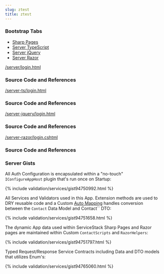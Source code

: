 ```yaml
---
slug: ztest
title: ztest
---
```


### Bootstrap Tabs

<ul class="nav nav-pills mb-3" id="pills-tab" role="tablist">
  <li class="nav-item">
    <a class="nav-link active" id="pills-server-sharp-tab" data-toggle="pill" href="#pills-server-sharp" role="tab" aria-controls="pills-server-sharp" aria-selected="true">
        Sharp Pages
    </a>
  </li>
  <li class="nav-item">
    <a class="nav-link" id="pills-server-ts-tab" data-toggle="pill" href="#pills-server-ts" role="tab" aria-controls="pills-server-ts" aria-selected="false">
        Server TypeScript
    </a>
  </li>
  <li class="nav-item">
    <a class="nav-link" id="pills-server-jquery-tab" data-toggle="pill" href="#pills-server-jquery" role="tab" aria-controls="pills-server-jquery" aria-selected="false">
        Server jQuery
    </a>
  </li>
  <li class="nav-item">
    <a class="nav-link" id="pills-server-razor-tab" data-toggle="pill" href="#pills-server-razor" role="tab" aria-controls="pills-server-razor" aria-selected="true">
        Server Razor
    </a>
  </li>
</ul>
<div class="tab-content" id="pills-tabContent">
  <div class="tab-pane fade show active" id="pills-server-sharp" role="tabpanel" aria-labelledby="pills-server-sharp-tab">
    <div class="float-right">
        <a href="https://github.com/NetCoreApps/Validation/blob/master/world/wwwroot/server/login.html">/server/login.html</a>
    </div>
    <h3>Source Code and References</h3>


  </div>

  <div class="tab-pane fade" id="pills-server-ts" role="tabpanel" aria-labelledby="pills-server-ts-tab">
    <div class="float-right">
        <a href="https://github.com/NetCoreApps/Validation/blob/master/world/wwwroot/server-ts/login.html">/server-ts/login.html</a>
    </div>
    <h3>Source Code and References</h3>


  </div>

  <div class="tab-pane fade" id="pills-server-jquery" role="tabpanel" aria-labelledby="pills-server-jquery-tab">
    <div class="float-right">
        <a href="https://github.com/NetCoreApps/Validation/blob/master/world/wwwroot/server-jquery/login.html">/server-jquery/login.html</a>
    </div>
    <h3>Source Code and References</h3>


  </div>

  <div class="tab-pane fade" id="pills-server-razor" role="tabpanel" aria-labelledby="pills-server-razor-tab">
    <div class="float-right">
        <a href="https://github.com/NetCoreApps/Validation/blob/master/world/wwwroot/server-razor/login.cshtml">/server-razor/login.cshtml</a>
    </div>
    <h3>Source Code and References</h3>


  </div>
</div>

### Server Gists

All Auth Configuration is encapsulated within a "no-touch" `IConfigureAppHost` plugin that's run once on Startup:

{% include validation/services/gist94750992.html %}

All Services and Validators used in this App. Extension methods are used to DRY reusable code and a Custom
[Auto Mapping](/auto-mapping) handles conversion between the `Contact` Data Model and Contact`` DTO:

{% include validation/services/gist94751658.html %}

The dynamic App data used within ServiceStack Sharp Pages and Razor pages are maintained within Custom `ContactScripts` and `RazorHelpers`:

{% include validation/services/gist94751797.html %}

Typed Request/Response Service Contracts including Data and DTO models that utilizes Enum's:

{% include validation/services/gist94765060.html %}

